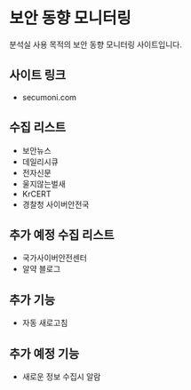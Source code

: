 # 보안 동향 모니터링
분석실 사용 목적의 보안 동향 모니터링 사이트입니다.

## 사이트 링크
* secumoni.com

## 수집 리스트
* 보안뉴스
* 데일리시큐
* 전자신문 
* 울지않는벌새
* KrCERT
* 경찰청 사이버안전국

## 추가 예정 수집 리스트
* 국가사이버안전센터
* 알약 블로그

## 추가 기능
* 자동 새로고침

## 추가 예정 기능
* 새로운 정보 수집시 알람
